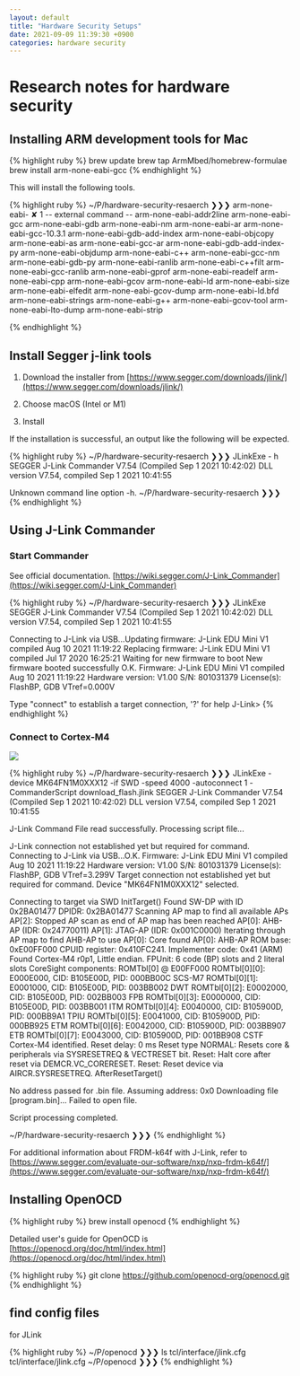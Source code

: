 ```yaml
---
layout: default
title: "Hardware Security Setups"
date: 2021-09-09 11:39:30 +0900
categories: hardware security
---
```


# Research notes for hardware security

## Installing ARM development tools for Mac

{% highlight ruby %}
brew update
brew tap ArmMbed/homebrew-formulae
brew install arm-none-eabi-gcc
{% endhighlight %}

This will install the following tools.

{% highlight ruby %}
~/P/hardware-security-resaerch ❯❯❯ arm-none-eabi-                                                                                      ✘ 1
 -- external command --
arm-none-eabi-addr2line         arm-none-eabi-gcc               arm-none-eabi-gdb               arm-none-eabi-nm
arm-none-eabi-ar                arm-none-eabi-gcc-10.3.1        arm-none-eabi-gdb-add-index     arm-none-eabi-objcopy
arm-none-eabi-as                arm-none-eabi-gcc-ar            arm-none-eabi-gdb-add-index-py  arm-none-eabi-objdump
arm-none-eabi-c++               arm-none-eabi-gcc-nm            arm-none-eabi-gdb-py            arm-none-eabi-ranlib
arm-none-eabi-c++filt           arm-none-eabi-gcc-ranlib        arm-none-eabi-gprof             arm-none-eabi-readelf
arm-none-eabi-cpp               arm-none-eabi-gcov              arm-none-eabi-ld                arm-none-eabi-size
arm-none-eabi-elfedit           arm-none-eabi-gcov-dump         arm-none-eabi-ld.bfd            arm-none-eabi-strings
arm-none-eabi-g++               arm-none-eabi-gcov-tool         arm-none-eabi-lto-dump          arm-none-eabi-strip

{% endhighlight %}

## Install Segger j-link tools

1. Download the installer from [https://www.segger.com/downloads/jlink/](https://www.segger.com/downloads/jlink/)

2. Choose macOS (Intel or M1)

3. Install

If the installation is successful, an output like the following will be expected.

{% highlight ruby %}
~/P/hardware-security-resaerch ❯❯❯ JLinkExe - h
SEGGER J-Link Commander V7.54 (Compiled Sep  1 2021 10:42:02)
DLL version V7.54, compiled Sep  1 2021 10:41:55

Unknown command line option -h.
~/P/hardware-security-resaerch ❯❯❯
{% endhighlight %}


## Using J-Link Commander 

### Start Commander

See official documentation. [https://wiki.segger.com/J-Link_Commander](https://wiki.segger.com/J-Link_Commander)

{% highlight ruby %}
~/P/hardware-security-resaerch ❯❯❯ JLinkExe
SEGGER J-Link Commander V7.54 (Compiled Sep  1 2021 10:42:02)
DLL version V7.54, compiled Sep  1 2021 10:41:55

Connecting to J-Link via USB...Updating firmware:  J-Link EDU Mini V1 compiled Aug 10 2021 11:19:22
Replacing firmware: J-Link EDU Mini V1 compiled Jul 17 2020 16:25:21
Waiting for new firmware to boot
New firmware booted successfully
O.K.
Firmware: J-Link EDU Mini V1 compiled Aug 10 2021 11:19:22
Hardware version: V1.00
S/N: 801031379
License(s): FlashBP, GDB
VTref=0.000V


Type "connect" to establish a target connection, '?' for help
J-Link>
{% endhighlight %}


### Connect to Cortex-M4

![]({{site.baseurl}}/images/frdm-k64f.jpg)

{% highlight ruby %}
~/P/hardware-security-resaerch ❯❯❯ JLinkExe -device MK64FN1M0XXX12 -if SWD -speed 4000 -autoconnect 1 -CommanderScript download_flash.jlink
SEGGER J-Link Commander V7.54 (Compiled Sep  1 2021 10:42:02)
DLL version V7.54, compiled Sep  1 2021 10:41:55


J-Link Command File read successfully.
Processing script file...

J-Link connection not established yet but required for command.
Connecting to J-Link via USB...O.K.
Firmware: J-Link EDU Mini V1 compiled Aug 10 2021 11:19:22
Hardware version: V1.00
S/N: 801031379
License(s): FlashBP, GDB
VTref=3.299V
Target connection not established yet but required for command.
Device "MK64FN1M0XXX12" selected.


Connecting to target via SWD
InitTarget()
Found SW-DP with ID 0x2BA01477
DPIDR: 0x2BA01477
Scanning AP map to find all available APs
AP[2]: Stopped AP scan as end of AP map has been reached
AP[0]: AHB-AP (IDR: 0x24770011)
AP[1]: JTAG-AP (IDR: 0x001C0000)
Iterating through AP map to find AHB-AP to use
AP[0]: Core found
AP[0]: AHB-AP ROM base: 0xE00FF000
CPUID register: 0x410FC241. Implementer code: 0x41 (ARM)
Found Cortex-M4 r0p1, Little endian.
FPUnit: 6 code (BP) slots and 2 literal slots
CoreSight components:
ROMTbl[0] @ E00FF000
ROMTbl[0][0]: E000E000, CID: B105E00D, PID: 000BB00C SCS-M7
ROMTbl[0][1]: E0001000, CID: B105E00D, PID: 003BB002 DWT
ROMTbl[0][2]: E0002000, CID: B105E00D, PID: 002BB003 FPB
ROMTbl[0][3]: E0000000, CID: B105E00D, PID: 003BB001 ITM
ROMTbl[0][4]: E0040000, CID: B105900D, PID: 000BB9A1 TPIU
ROMTbl[0][5]: E0041000, CID: B105900D, PID: 000BB925 ETM
ROMTbl[0][6]: E0042000, CID: B105900D, PID: 003BB907 ETB
ROMTbl[0][7]: E0043000, CID: B105900D, PID: 001BB908 CSTF
Cortex-M4 identified.
Reset delay: 0 ms
Reset type NORMAL: Resets core & peripherals via SYSRESETREQ & VECTRESET bit.
Reset: Halt core after reset via DEMCR.VC_CORERESET.
Reset: Reset device via AIRCR.SYSRESETREQ.
AfterResetTarget()

No address passed for .bin file. Assuming address: 0x0
Downloading file [program.bin]...
Failed to open file.


Script processing completed.

~/P/hardware-security-resaerch ❯❯❯
{% endhighlight %}

For additional information about FRDM-k64f with J-Link, refer to [https://www.segger.com/evaluate-our-software/nxp/nxp-frdm-k64f/](https://www.segger.com/evaluate-our-software/nxp/nxp-frdm-k64f/)


## Installing OpenOCD

{% highlight ruby %}
brew install openocd
{% endhighlight %}

Detailed user's guide for OpenOCD is [https://openocd.org/doc/html/index.html](https://openocd.org/doc/html/index.html)

{% highlight ruby %}
git clone https://github.com/openocd-org/openocd.git
{% endhighlight %}

## find config files

for JLink

{% highlight ruby %}
~/P/openocd ❯❯❯ ls tcl/interface/jlink.cfg
tcl/interface/jlink.cfg
~/P/openocd ❯❯❯
{% endhighlight %}


